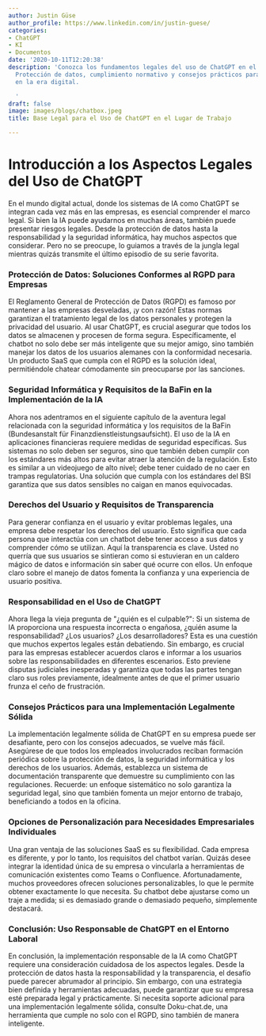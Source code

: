 ```yaml
---
author: Justin Güse
author_profile: https://www.linkedin.com/in/justin-guese/
categories:
- ChatGPT
- KI
- Documentos
date: '2020-10-11T12:20:38'
description: 'Conozca los fundamentos legales del uso de ChatGPT en el lugar de trabajo.
  Protección de datos, cumplimiento normativo y consejos prácticos para las empresas
  en la era digital.

  '
draft: false
image: images/blogs/chatbox.jpeg
title: Base Legal para el Uso de ChatGPT en el Lugar de Trabajo

---
```

# Introducción a los Aspectos Legales del Uso de ChatGPT

En el mundo digital actual, donde los sistemas de IA como ChatGPT se integran cada vez más en las empresas, es esencial comprender el marco legal. Si bien la IA puede ayudarnos en muchas áreas, también puede presentar riesgos legales. Desde la protección de datos hasta la responsabilidad y la seguridad informática, hay muchos aspectos que considerar. Pero no se preocupe, lo guiamos a través de la jungla legal mientras quizás transmite el último episodio de su serie favorita.

### Protección de Datos: Soluciones Conformes al RGPD para Empresas

El Reglamento General de Protección de Datos (RGPD) es famoso por mantener a las empresas desveladas, ¡y con razón! Estas normas garantizan el tratamiento legal de los datos personales y protegen la privacidad del usuario. Al usar ChatGPT, es crucial asegurar que todos los datos se almacenen y procesen de forma segura. Específicamente, el chatbot no solo debe ser más inteligente que su mejor amigo, sino también manejar los datos de los usuarios alemanes con la conformidad necesaria. Un producto SaaS que cumpla con el RGPD es la solución ideal, permitiéndole chatear cómodamente sin preocuparse por las sanciones.

### Seguridad Informática y Requisitos de la BaFin en la Implementación de la IA

Ahora nos adentramos en el siguiente capítulo de la aventura legal relacionada con la seguridad informática y los requisitos de la BaFin (Bundesanstalt für Finanzdienstleistungsaufsicht). El uso de la IA en aplicaciones financieras requiere medidas de seguridad específicas. Sus sistemas no solo deben ser seguros, sino que también deben cumplir con los estándares más altos para evitar atraer la atención de la regulación. Esto es similar a un videojuego de alto nivel; debe tener cuidado de no caer en trampas regulatorias. Una solución que cumpla con los estándares del BSI garantiza que sus datos sensibles no caigan en manos equivocadas.

### Derechos del Usuario y Requisitos de Transparencia

Para generar confianza en el usuario y evitar problemas legales, una empresa debe respetar los derechos del usuario. Esto significa que cada persona que interactúa con un chatbot debe tener acceso a sus datos y comprender cómo se utilizan. Aquí la transparencia es clave. Usted no querría que sus usuarios se sintieran como si estuvieran en un caldero mágico de datos e información sin saber qué ocurre con ellos. Un enfoque claro sobre el manejo de datos fomenta la confianza y una experiencia de usuario positiva.

### Responsabilidad en el Uso de ChatGPT

Ahora llega la vieja pregunta de "¿quién es el culpable?": Si un sistema de IA proporciona una respuesta incorrecta o engañosa, ¿quién asume la responsabilidad? ¿Los usuarios? ¿Los desarrolladores? Esta es una cuestión que muchos expertos legales están debatiendo. Sin embargo, es crucial para las empresas establecer acuerdos claros e informar a los usuarios sobre las responsabilidades en diferentes escenarios. Esto previene disputas judiciales inesperadas y garantiza que todas las partes tengan claro sus roles previamente, idealmente antes de que el primer usuario frunza el ceño de frustración.

### Consejos Prácticos para una Implementación Legalmente Sólida

La implementación legalmente sólida de ChatGPT en su empresa puede ser desafiante, pero con los consejos adecuados, se vuelve más fácil. Asegúrese de que todos los empleados involucrados reciban formación periódica sobre la protección de datos, la seguridad informática y los derechos de los usuarios. Además, establezca un sistema de documentación transparente que demuestre su cumplimiento con las regulaciones. Recuerde: un enfoque sistemático no solo garantiza la seguridad legal, sino que también fomenta un mejor entorno de trabajo, beneficiando a todos en la oficina.

### Opciones de Personalización para Necesidades Empresariales Individuales

Una gran ventaja de las soluciones SaaS es su flexibilidad. Cada empresa es diferente, y por lo tanto, los requisitos del chatbot varían. Quizás desee integrar la identidad única de su empresa o vincularla a herramientas de comunicación existentes como Teams o Confluence. Afortunadamente, muchos proveedores ofrecen soluciones personalizables, lo que le permite obtener exactamente lo que necesita. Su chatbot debe ajustarse como un traje a medida; si es demasiado grande o demasiado pequeño, simplemente destacará.

### Conclusión: Uso Responsable de ChatGPT en el Entorno Laboral

En conclusión, la implementación responsable de la IA como ChatGPT requiere una consideración cuidadosa de los aspectos legales. Desde la protección de datos hasta la responsabilidad y la transparencia, el desafío puede parecer abrumador al principio. Sin embargo, con una estrategia bien definida y herramientas adecuadas, puede garantizar que su empresa esté preparada legal y prácticamente. Si necesita soporte adicional para una implementación legalmente sólida, consulte Doku-chat.de, una herramienta que cumple no solo con el RGPD, sino también de manera inteligente.

